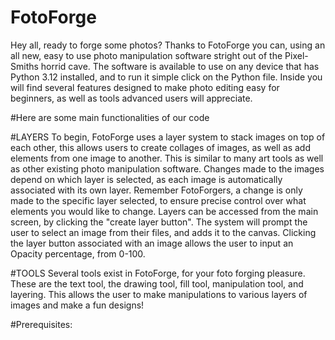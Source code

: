 # FotoForge
Hey all, ready to forge some photos? Thanks to FotoForge you can, using an all new, easy to use photo manipulation software stright out of the Pixel-Smiths horrid cave. The software is available to use on any device that has Python 3.12 installed, and to run it simple click on the Python file. Inside you will find several features designed to make photo editing easy for beginners, as well as tools advanced users will appreciate. 

#Here are some main functionalities of our code

#LAYERS
To begin, FotoForge uses a layer system to stack images on top of each other, this allows users to create collages of images, as well as add elements from one image to another. This is similar to many art tools as well as other existing photo manipulation software. Changes made to the images depend on which layer is selected, as each image is automatically associated with its own layer. Remember FotoForgers, a change is only made to the specific layer selected, to ensure precise control over what elements you would like to change. Layers can be accessed from the main screen, by clicking the "create layer button". The system will prompt the user to select an image from their files, and adds it to the canvas. Clicking the layer button associated with an image allows the user to input an Opacity percentage, from 0-100. 

#TOOLS 
Several tools exist in FotoForge, for your foto forging pleasure. These are the text tool, the drawing tool, fill tool, manipulation tool, and layering. This allows the user to make manipulations to various layers of images and make a fun designs!

#Prerequisites: 


